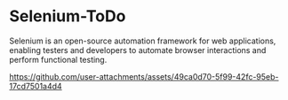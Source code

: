 # Selenium-ToDo
Selenium is an open-source automation framework for web applications, enabling testers and developers to automate browser interactions and perform functional testing. 

https://github.com/user-attachments/assets/49ca0d70-5f99-42fc-95eb-17cd7501a4d4


